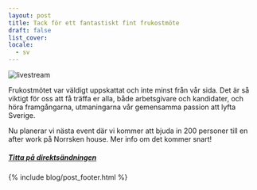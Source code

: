 ```yaml
---
layout: post
title: Tack för ett fantastiskt fint frukostmöte
draft: false
list_cover:
locale:
  - sv
---
```


![livestream](/assets/images/blog/frukostmötetack-01.png)

Frukostmötet var väldigt uppskattat och inte minst från vår sida. Det är så viktigt för oss att få träffa er alla, både arbetsgivare och kandidater, och höra framgångarna, utmaningarna vår gemensamma passion att lyfta Sverige.

Nu planerar vi nästa event där vi kommer att bjuda in 200 personer till en after work på Norrsken house. Mer info om det kommer snart!

##### [Titta på direktsändningen](https://www.facebook.com/pg/JustArrivedSE/videos/?ref=page_internal)


{% include blog/post_footer.html %}
